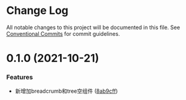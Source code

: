# Change Log

All notable changes to this project will be documented in this file.
See [Conventional Commits](https://conventionalcommits.org) for commit guidelines.

# 0.1.0 (2021-10-21)


### Features

* 新增加breadcrumb和tree空组件 ([8ab9cff](https://github.com/gaoding-inc/Iliad-ui/commit/8ab9cff9b5efd0b792bafea53723122a67f77017))
